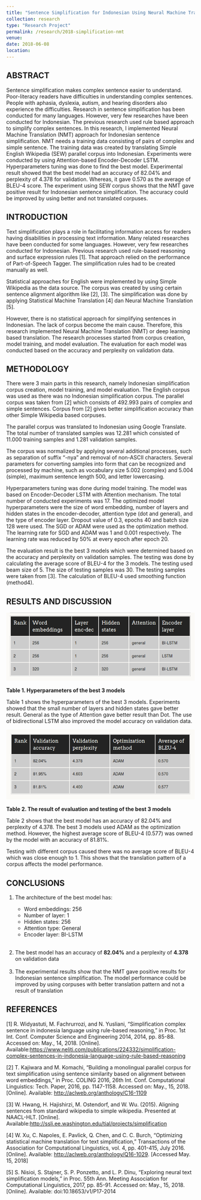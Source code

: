 ```yaml
---
title: "Sentence Simplification for Indonesian Using Neural Machine Translation"
collection: research
type: "Research Project"
permalink: /research/2018-simplification-nmt
venue: 
date: 2018-06-08
location: 
---
```


## ABSTRACT

Sentence simplification makes complex sentence easier to understand. Poor-literacy readers have difficulties in understanding complex sentences. People with aphasia, dyslexia, autism, and hearing disorders also experience the difficulties. Research in sentence simplification has been conducted for many languages. However, very few researches have been conducted for Indonesian. The previous research used rule based approach to simplify complex sentences. In this research, I implemented Neural Machine Translation (NMT) approach for Indonesian sentence simplification. NMT needs a training data consisting of pairs of complex and simple sentence. The training data was created by translating Simple English Wikipedia (SEW) parallel corpus into Indonesian. Experiments were conducted by using Attention-based Encoder-Decoder LSTM. Hyperparameters tuning was done to find the best model. Experimental result showed that the best model had an accuracy of 82.04% and perplexity of 4.378 for validation. Whereas, it gave 0.570 as the average of BLEU-4 score. The experiment using SEW corpus shows that the NMT gave positive result for Indonesian sentence simplification. The accuracy could be improved by using better and not translated corpuses.

## INTRODUCTION

Text simplification plays a role in facilitating information access for readers having disabilities in processing text information. Many related researches have been conducted for some languages. However, very few researches conducted for Indonesian. Previous research used rule-based reasoning and surface expression rules [1]. That approach relied on the performance of Part-of-Speech Tagger. The simplification rules had to be created manually as well.

Statistical approaches for English were implemented by using Simple Wikipedia as the data source. The corpus was created by using certain sentence alignment algorithm like [2], [3]. The simplification was done by applying Statistical Machine Translation [4] dan Neural Machine Translation [5].

However, there is no statistical approach for simplifying sentences in Indonesian. The lack of corpus become the main cause. Therefore, this research implemented Neural Machine Translation (NMT) or deep learning based translation. The research processes started from corpus creation, model training, and model evaluation. The evaluation for each model was conducted based on the accuracy and perplexity on validation data.

## METHODOLOGY

There were 3 main parts in this research, namely Indonesian simplification corpus creation, model training, and model evaluation. The English corpus was used as there was no Indonesian simplification corpus. The parallel corpus was taken from [2] which consists of 492.993 pairs of complex and simple sentences. Corpus from [2] gives better simplification accuracy than other Simple Wikipedia based corpuses.

The parallel corpus was translated to Indonesian using Google Translate. The total number of translated samples was 12.281 which consisted of 11.000 training samples and 1.281 validation samples.

The corpus was normalized by applying several additional processes, such as separation of suffix “-nya” and removal of non-ASCII characters. Several parameters for converting samples into form that can be recognized and processed by machine, such as vocabulary size 5.002 (complex) and 5.004 (simple), maximum sentence length 500, and letter lowercasing.

Hyperparameters tuning was done during model training. The model was based on Encoder-Decoder LSTM with Attention mechanism. The total number of conducted experiments was 17. The optimized model hyperparameters were the size of word embedding, number of layers and hidden states in the encoder-decoder, attention type (dot and general), and the type of encoder layer. Dropout value of 0.3, epochs 40 and batch size 128 were used. The SGD or ADAM were used as the optimization method. The learning rate for SGD and ADAM was 1 and 0.001 respectively. The learning rate was reduced by 50% at every epoch after epoch 20.

The evaluation result is the best 3 models which were determined based on the accuracy and perplexity on validation samples. The testing was done by calculating the average score of BLEU-4 for the 3 models. The testing used beam size of 5. The size of testing samples was 30. The testing samples were taken from [3]. The calculation of BLEU-4 used smoothing function (method4).

## RESULTS AND DISCUSSION

<img src="https://github.com/albertuskelvin/albertuskelvin.github.io/blob/master/images/research/Summer2018_01/table_1_txt_simp_research.png?raw=true"/>

<b>Table 1. Hyperparameters of the best 3 models</b>

Table 1 shows the hyperparameters of the best 3 models. Experiments showed that the small number of layers and hidden states gave better result. General as the type of Attention gave better result than Dot. The use of bidirectional LSTM also improved the model accuracy on validation data.

<img src="https://github.com/albertuskelvin/albertuskelvin.github.io/blob/master/images/research/Summer2018_01/table_2_txt_simp_research.png?raw=true"/>

<b>Table 2. The result of evaluation and testing of the best 3 models</b>

Table 2 shows that the best model has an accuracy of 82.04% and perplexity of 4.378. The best 3 models used ADAM as the optimization method. However, the highest average score of BLEU-4 (0.577) was owned by the model with an accuracy of 81.81%.

Testing with different corpus caused there was no average score of BLEU-4 which was close enough to 1. This shows that the translation pattern of a corpus affects the model performance.

## CONCLUSIONS

<ol>
<li>The architecture of the best model has:
<p>
<ul>
    <li>Word embeddings: 256</li>
    <li>Number of layer: 1</li>
    <li>Hidden states: 256</li>
    <li>Attention type: General</li>
    <li>Encoder layer: BI-LSTM</li>
</ul>
</p>
</li>
<br/>
<li> The best model has an accuracy of <b>82.04%</b> and a perplexity of <b>4.378</b> on validation data<br/><br/></li>
<li> The experimental results show that the NMT gave positive results for Indonesian sentence simplification. The model performance could be improved by using corpuses with better translation pattern and not a result of translation</li>
</ol>

## REFERENCES

[1] R. Widyastuti, M. Fachrurrozi, and N. Yusliani, “Simplification complex sentence in indonesia language using rule-based reasoning,” in Proc. 1st Int. Conf. Computer Science and Engineering 2014, 2014, pp. 85-88. Accessed on: May., 14, 2018. [Online]. Available:https://www.neliti.com/publications/224332/simplification-complex-sentences-in-indonesia-language-using-rule-based-reasoning

[2] T. Kajiwara and M. Komachi, “Building a monolingual parallel corpus for text simplification using sentence similarity based on alignment between word embeddings,” in Proc. COLING 2016, 26th Int. Conf. Computational Linguistics: Tech. Paper, 2016, pp. 1147-1158. Accessed on: May., 15, 2018. [Online]. Available: http://aclweb.org/anthology/C16-1109

[3] W. Hwang, H. Hajishirzi, M. Ostendorf, and W. Wu. (2015). Aligning sentences from standard wikipedia to simple wikipedia. Presented at NAACL-HLT. [Online]. Available:http://ssli.ee.washington.edu/tial/projects/simplification

[4] W. Xu, C. Napoles, E. Pavlick, Q. Chen, and C. C. Burch, “Optimizing statistical machine translation for text simplification,” Transactions of the Association for Computational Linguistics, vol. 4, pp. 401-415, July 2016. [Online]. Available: http://aclweb.org/anthology/Q16-1029. [Accessed May. 15, 2018]

[5] S. Nisioi, S. Stajner, S. P. Ponzetto, and L. P. Dinu, “Exploring neural text simplification models,” in Proc. 55th Ann. Meeting Association for Computational Linguistics, 2017, pp. 85-91. Accessed on: May., 15, 2018. [Online]. Available: doi:10.18653/v1/P17-2014
